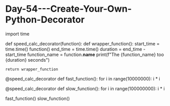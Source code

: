 # Day-54---Create-Your-Own-Python-Decorator
import time

def speed_calc_decorator(function):
    def wrapper_function():
        start_time = time.time()
        function()
        end_time = time.time()
        duration = end_time - start_time
        function_name = function.__name__
        print(f"The {function_name} too {duration} seconds")

    return wrapper_function

@speed_calc_decorator
def fast_function():
    for i in range(10000000):
        i * i

@speed_calc_decorator
def slow_function():
    for i in range(100000000):
        i * i

fast_function()
slow_function()
